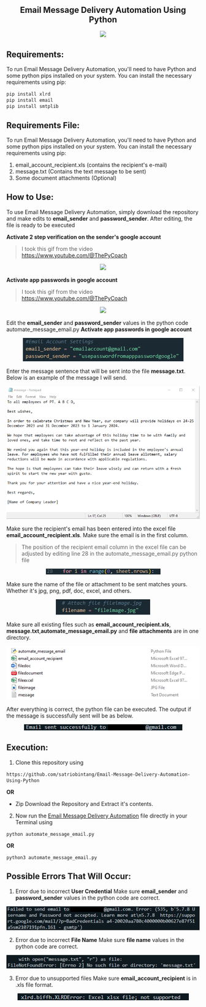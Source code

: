 <p align="center">
  <h2 align="center" style="margin-top: -4px !important;">Email Message Delivery Automation Using Python</h2>
  <p align="center">
    <a href="https://www.python.org/">
    	<img src="https://img.shields.io/badge/python-v3.8-informational">
    </a>
  </p>
</p>


## Requirements:
To run Email Message Delivery Automation, you'll need to have Python and some python pips installed on your system. You can install the necessary requirements using pip:
```
pip install xlrd
pip install email
pip install smtplib
```


## Requirements File:
To run Email Message Delivery Automation, you'll need to have Python and some python pips installed on your system. You can install the necessary requirements using pip:
1. email_account_recipient.xls (contains the recipient's e-mail)
2. message.txt (Contains the text message to be sent)
3. Some document attachments (Optional)


## How to Use:
To use Email Message Delivery Automation, simply download the repository and make edits to **email_sender** and **password_sender**. After editing, the file is ready to be executed

**Activate 2 step verification on the sender's google account**
> I took this gif from the video https://www.youtube.com/@ThePyCoach
<p align="center">
	<img src="https://github.com/satriobintang/Email-Message-Delivery-Automation-Using-Python/blob/main/ImageContent/Enable 2 step verification.gif">
</p>

**Activate app passwords in google account**
> I took this gif from the video https://www.youtube.com/@ThePyCoach
<p align="center">
	<img src="https://github.com/satriobintang/Email-Message-Delivery-Automation-Using-Python/blob/main/ImageContent/Use app passwords in google account.gif">
</p>

Edit the **email_sender** and **password_sender** values ​​in the python code automate_message_email.py
**Activate app passwords in google account**
<p align="center">
	<img src="https://github.com/satriobintang/Email-Message-Delivery-Automation-Using-Python/blob/main/ImageContent/user_credential_settings.png">
</p>

Enter the message sentence that will be sent into the file **message.txt**. Below is an example of the message I will send.
<p align="center">
	<img src="https://github.com/satriobintang/Email-Message-Delivery-Automation-Using-Python/blob/main/ImageContent/sample_message_file_contents.png">
</p>

Make sure the recipient's email has been entered into the excel file **email_account_recipient.xls**. Make sure the email is in the first column.
> The position of the recipient email column in the excel file can be adjusted by editing line 28 in the automate_message_email.py python file
<p align="center">
	<img src="https://github.com/satriobintang/Email-Message-Delivery-Automation-Using-Python/blob/main/ImageContent/column_location.png">
</p>

Make sure the name of the file or attachment to be sent matches yours. Whether it's jpg, png, pdf, doc, excel, and others.
<p align="center">
	<img src="https://github.com/satriobintang/Email-Message-Delivery-Automation-Using-Python/blob/main/ImageContent/attachment_name.png">
</p>

Make sure all existing files such as **email_account_recipient.xls**, **message.txt**,**automate_message_email.py** and **file attachments** are in one directory.
<p align="center">
	<img src="https://github.com/satriobintang/Email-Message-Delivery-Automation-Using-Python/blob/main/ImageContent/location_all_file.png">
</p>

After everything is correct, the python file can be executed. The output if the message is successfully sent will be as below.
<p align="center">
	<img src="https://github.com/satriobintang/Email-Message-Delivery-Automation-Using-Python/blob/main/ImageContent/message_successful_sent.png">
</p>


## Execution:
1.  Clone this repository using
```
https://github.com/satriobintang/Email-Message-Delivery-Automation-Using-Python
```
**OR**
- Zip Download the Repository and Extract it's contents.
2.  Now run the [Email Message Delivery Automation](https://github.com/satriobintang/Email-Message-Delivery-Automation-Using-Python) file directly in your Terminal using
```
python automate_message_email.py
```
**OR**
```
python3 automate_message_email.py
```


## Possible Errors That Will Occur:
1.  Error due to incorrect **User Credential**
Make sure **email_sender** and **password_sender** values ​​in the python code are correct.

<p align="center">
	<img src="https://github.com/satriobintang/Email-Message-Delivery-Automation-Using-Python/blob/main/ImageContent/error_user_credential.png">
</p>

2.  Error due to incorrect **File Name**
Make sure **file name** values ​​in the python code are correct.

<p align="center">
	<img src="https://github.com/satriobintang/Email-Message-Delivery-Automation-Using-Python/blob/main/ImageContent/error_file_name_incorrect.png">
</p>

3.  Error due to unsupported files
Make sure **email_account_recipient** is in .xls file format.

<p align="center">
	<img src="https://github.com/satriobintang/Email-Message-Delivery-Automation-Using-Python/blob/main/ImageContent/xlsx_not_supported.png">
</p>